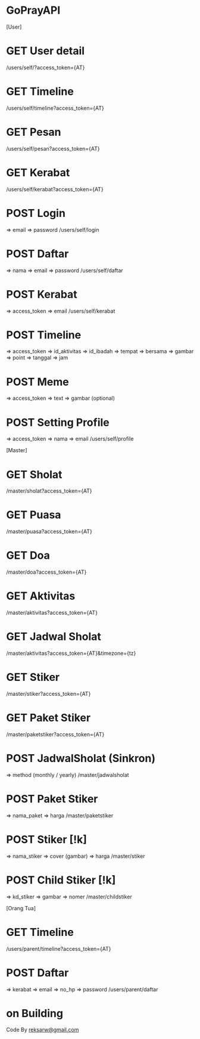 # GoPrayAPI

[User]
# GET User detail
/users/self/?access_token={AT}

# GET Timeline
/users/self/timeline?access_token={AT}

# GET Pesan
/users/self/pesan?access_token={AT}

# GET Kerabat
/users/self/kerabat?access_token={AT}

# POST Login
=> email
=> password
/users/self/login

# POST Daftar
=> nama
=> email
=> password
/users/self/daftar

# POST Kerabat
=> access_token
=> email
/users/self/kerabat

# POST Timeline
=> access_token
=> id_aktivitas
=> id_ibadah
=> tempat
=> bersama
=> gambar
=> point
=> tanggal
=> jam

# POST Meme
=> access_token
=> text
=> gambar (optional)

# POST Setting Profile
=> access_token
=> nama
=> email
/users/self/profile

[Master]
# GET Sholat
/master/sholat?access_token={AT}

# GET Puasa
/master/puasa?access_token={AT}

# GET Doa
/master/doa?access_token={AT}

# GET Aktivitas
/master/aktivitas?access_token={AT}

# GET Jadwal Sholat
/master/aktivitas?access_token={AT}&timezone={tz}

# GET Stiker
/master/stiker?access_token={AT}

# GET Paket Stiker
/master/paketstiker?access_token={AT}

# POST JadwalSholat (Sinkron)
=> method (monthly / yearly)
/master/jadwalsholat

# POST Paket Stiker
=> nama_paket
=> harga
/master/paketstiker

# POST Stiker [!k]
=> nama_stiker
=> cover (gambar)
=> harga
/master/stiker

# POST Child Stiker [!k]
=> kd_stiker
=> gambar
=> nomer
/master/childstiker

[Orang Tua]
# GET Timeline
/users/parent/timeline?access_token={AT}

# POST Daftar
=> kerabat
=> email
=> no_hp
=> password
/users/parent/daftar

# on Building

Code By reksarw@gmail.com
